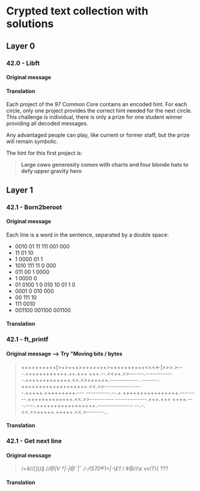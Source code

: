 # Crypted text collection with solutions

## Layer 0

### 42.0 - Libft

#### Original message

#### Translation

Each project of the 97 Common Core contains an encoded hint. For each circle, only one project provides the correct hint needed for
the next circle. This challenge is individual, there is only a prize for one student winner providing all decoded messages.

Any advantaged people can play, like current or former staff, but the prize will remain symbolic.

The hint for this first project is:
> **Large cows generosity comes with charts and four blonde hats to defy upper gravity hero**

## Layer 1

### 42.1 - Born2beroot

#### Original message

Each line is a word in the sentence, separated by a double space:

* 0010 01 11 111 001 000
* 11 01 10
* 1 0000 01 1
* 1010 111 11 0 000
* 011 00 1 0000
* 1 0000 0
* 01 0100 1 0 010 10 01 1 0
* 0001 0 010 000
* 00 111 10
* 111 0010
* 001100 001100 001100

#### Translation

### 42.1 - ft_printf

#### Original message --> Try "Moving bits / bytes

> ++++++++++[>+>+++>+++++++>++++++++++<<<<-]>>>.>---.++++++++++++.++.+++
+++.--.<<++.>>------.------------.+++++++++++++.<<.>>++++++.------------
.-------. +++++++++++++++++++.<<.>>----------------.+++++.+++++++++.---
----------.--.+ ++++++++++++++++.--------.+++++++++++++.<<.>>----------
-------------.+++.+++ ++++.---.----.+++++++++++++++++.---------------
--.-.<<.>>+++++.+++++.<<.>-------...

#### Translation

### 42.1 - Get next line

#### Original message

> /=∂/\/\[](_)§ /\/\@|V †|-|@¯|¯ /-/!570®1<|-\£1_`/ ¢@/\/\ε vv!7}{ ???

#### Translation
